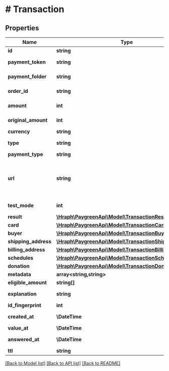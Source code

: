 # # Transaction

## Properties

Name | Type | Description | Notes
------------ | ------------- | ------------- | -------------
**id** | **string** |  | [optional]
**payment_token** | **string** |  | [optional] [readonly]
**payment_folder** | **string** |  | [optional] [readonly]
**order_id** | **string** |  | [optional] [readonly]
**amount** | **int** | Le montant est en centimes. | [readonly]
**original_amount** | **int** |  | [optional] [readonly]
**currency** | **string** |  | [readonly]
**type** | **string** |  | [optional] [readonly]
**payment_type** | **string** |  |
**url** | **string** | Pour effectuer une transaction en utilisant le module Insite, il faut ajouter \&quot;display&#x3D;insite\&quot; dans l&#39;URL de paiement. | [optional] [readonly]
**test_mode** | **int** |  | [optional] [readonly]
**result** | [**\Hraph\PaygreenApi\Model\TransactionResult**](TransactionResult.md) |  | [optional]
**card** | [**\Hraph\PaygreenApi\Model\TransactionCard**](TransactionCard.md) |  | [optional]
**buyer** | [**\Hraph\PaygreenApi\Model\TransactionBuyer**](TransactionBuyer.md) |  | [optional]
**shipping_address** | [**\Hraph\PaygreenApi\Model\TransactionShippingAddress**](TransactionShippingAddress.md) |  | [optional]
**billing_address** | [**\Hraph\PaygreenApi\Model\TransactionBillingAddress**](TransactionBillingAddress.md) |  | [optional]
**schedules** | [**\Hraph\PaygreenApi\Model\TransactionSchedules**](TransactionSchedules.md) |  | [optional]
**donation** | [**\Hraph\PaygreenApi\Model\TransactionDonation**](TransactionDonation.md) |  | [optional]
**metadata** | **array<string,string>** |  | [optional]
**eligible_amount** | **string[]** |  | [optional]
**explanation** | **string** |  | [optional] [readonly]
**id_fingerprint** | **int** |  | [optional]
**created_at** | **\DateTime** |  | [optional] [readonly]
**value_at** | **\DateTime** |  | [readonly]
**answered_at** | **\DateTime** |  | [optional] [readonly]
**ttl** | **string** |  | [optional]

[[Back to Model list]](../../README.md#models) [[Back to API list]](../../README.md#endpoints) [[Back to README]](../../README.md)
